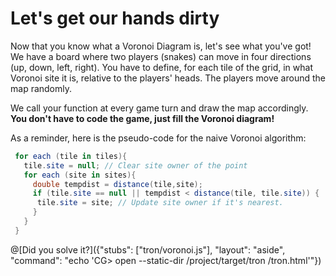 # Let's get our hands dirty

Now that you know what a Voronoi Diagram is, let's see what you've got! We have a board where two players (snakes) can move in four directions (up, down, left, right). You have to define, for each tile of the grid, in what Voronoi site it is, relative to the players' heads. The players move around the map randomly.

We call your function at every game turn and draw the map accordingly. **You don't have to code the game, just fill the Voronoi diagram!**

As a reminder, here is the pseudo-code for the naive Voronoi algorithm:

```csharp
 for each (tile in tiles){
   tile.site = null; // Clear site owner of the point
   for each (site in sites){
     double tempdist = distance(tile,site);
     if (tile.site == null || tempdist < distance(tile, tile.site)) {
      tile.site = site; // Update site owner if it's nearest.
     }
   }
 }
```

@[Did you solve it?]({"stubs": ["tron/voronoi.js"], "layout": "aside", "command": "echo 'CG> open --static-dir /project/target/tron /tron.html'"})
